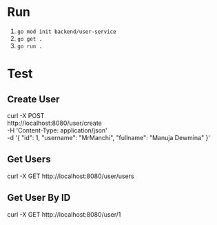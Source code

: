 # Run

1. `go mod init backend/user-service`
2. `go get .`
3. `go run .`

# Test

## Create User

curl -X POST \
  http://localhost:8080/user/create \
  -H 'Content-Type: application/json' \
  -d '{
    "id": 1,
    "username": "MrManchi",
    "fullname": "Manuja Dewmina"
  }'

## Get Users

curl -X GET http://localhost:8080/user/users

## Get User By ID

curl -X GET http://localhost:8080/user/1